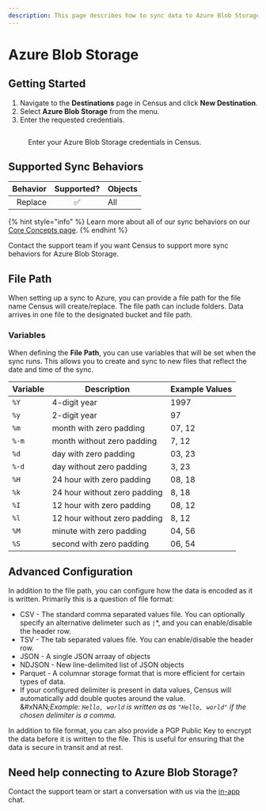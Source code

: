 ```yaml
---
description: This page describes how to sync data to Azure Blob Storage.
---
```


# Azure Blob Storage

## Getting Started

1. Navigate to the **Destinations** page in Census and click **New Destination**.
2. Select **Azure Blob Storage** from the menu.
3. Enter the requested credentials.

<figure><img src="../.gitbook/assets/azure-blob-storage.png" alt=""><figcaption><p>Enter your Azure Blob Storage credentials in Census.</p></figcaption></figure>

## Supported Sync Behaviors

| **Behavior** | **Supported?** | **Objects** |
| -----------: | :------------: | ----------- |
|      Replace |        ✅       | All         |

{% hint style="info" %}
Learn more about all of our sync behaviors on our [Core Concepts page](broken-reference).
{% endhint %}

Contact the support team if you want Census to support more sync behaviors for Azure Blob Storage.

## File Path

When setting up a sync to Azure, you can provide a file path for the file name Census will create/replace. The file path can include folders. Data arrives in one file to the designated bucket and file path.

### Variables

When defining the **File Path**, you can use variables that will be set when the sync runs. This allows you to create and sync to new files that reflect the date and time of the sync.

| **Variable** | **Description**              | **Example Values** |
| ------------ | ---------------------------- | ------------------ |
| `%Y`         | 4-digit year                 | 1997               |
| `%y`         | 2-digit year                 | 97                 |
| `%m`         | month with zero padding      | 07, 12             |
| `%-m`        | month without zero padding   | 7, 12              |
| `%d`         | day with zero padding        | 03, 23             |
| `%-d`        | day without zero padding     | 3, 23              |
| `%H`         | 24 hour with zero padding    | 08, 18             |
| `%k`         | 24 hour without zero padding | 8, 18              |
| `%I`         | 12 hour with zero padding    | 08, 12             |
| `%l`         | 12 hour without zero padding | 8, 12              |
| `%M`         | minute with zero padding     | 04, 56             |
| `%S`         | second with zero padding     | 06, 54             |

## Advanced Configuration

In addition to the file path, you can configure how the data is encoded as it is written. Primarily this is a question of file format:

* CSV - The standard comma separated values file. You can optionally specify an alternative delimeter such as `|`\*, and you can enable/disable the header row.
* TSV - The tab separated values file. You can enable/disable the header row.
* JSON - A single JSON arraay of objects
* NDJSON - New line-delimited list of JSON objects
* Parquet - A columnar storage format that is more efficient for certain types of data.
* If your configured delimiter is present in data values, Census will automatically add double quotes around the value.\
  &#xNAN;_&#x45;xample: `Hello, world` is written as as `"Hello, world"` if the chosen delimiter is a comma._

In addition to file format, you can also provide a PGP Public Key to encrypt the data before it is written to the file. This is useful for ensuring that the data is secure in transit and at rest.

## Need help connecting to Azure Blob Storage?

Contact the support team or start a conversation with us via the [in-app](https://app.getcensus.com) chat.
